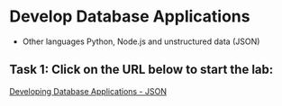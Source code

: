 # Develop Database Applications  

- Other languages Python, Node.js and unstructured data (JSON)

## Task 1: Click on the URL below to start the lab:
<a href="https://apexapps.oracle.com/pls/apex/r/dbpm/livelabs/run-workshop?p210_wid=3635">Developing Database Applications - JSON</a>
